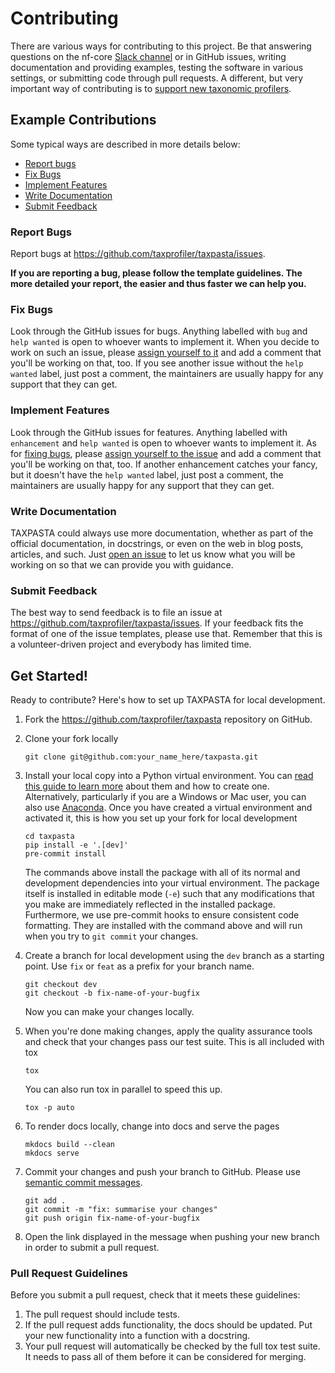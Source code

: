 # Contributing

There are various ways for contributing to this project. Be that answering
questions on the nf-core [Slack
channel](https://nfcore.slack.com/archives/C031QH57DSS) or in GitHub issues,
writing documentation and providing examples, testing the software in various
settings, or submitting code through pull requests. A different, but very important
way of contributing is to [support new taxonomic profilers](supporting_new_profiler.md).

## Example Contributions

Some typical ways are described in more details below:

-   [Report bugs](#report-bugs)
-   [Fix Bugs](#fix-bugs)
-   [Implement Features](#implement-features)
-   [Write Documentation](#write-documentation)
-   [Submit Feedback](#submit-feedback)

### Report Bugs

Report bugs at https://github.com/taxprofiler/taxpasta/issues.

**If you are reporting a bug, please follow the template guidelines. The more
detailed your report, the easier and thus faster we can help you.**

### Fix Bugs

Look through the GitHub issues for bugs. Anything labelled with `bug` and `help wanted` is open to whoever wants to implement it. When you decide to work on
such an issue, please [assign yourself to
it](https://docs.github.com/en/issues/tracking-your-work-with-issues/assigning-issues-and-pull-requests-to-other-github-users)
and add a comment that you'll be working on that, too. If you see another issue
without the `help wanted` label, just post a comment, the maintainers are
usually happy for any support that they can get.

### Implement Features

Look through the GitHub issues for features. Anything labelled with
`enhancement` and `help wanted` is open to whoever wants to implement it. As for
[fixing bugs](#fix-bugs), please [assign yourself to the
issue](https://docs.github.com/en/issues/tracking-your-work-with-issues/assigning-issues-and-pull-requests-to-other-github-users)
and add a comment that you'll be working on that, too. If another enhancement
catches your fancy, but it doesn't have the `help wanted` label, just post a
comment, the maintainers are usually happy for any support that they can get.

### Write Documentation

TAXPASTA could always use more documentation, whether as
part of the official documentation, in docstrings, or even on the web in blog
posts, articles, and such. Just [open an issue](https://github.com/taxprofiler/taxpasta/issues) to let us know what you will be working on
so that we can provide you with guidance.

### Submit Feedback

The best way to send feedback is to file an issue at https://github.com/taxprofiler/taxpasta/issues. If your feedback fits the format of one of
the issue templates, please use that. Remember that this is a volunteer-driven
project and everybody has limited time.

## Get Started!

Ready to contribute? Here's how to set up TAXPASTA for
local development.

1. Fork the https://github.com/taxprofiler/taxpasta
   repository on GitHub.
2. Clone your fork locally

    ```shell
    git clone git@github.com:your_name_here/taxpasta.git
    ```

3. Install your local copy into a Python virtual environment. You can [read this
   guide to learn
   more](https://realpython.com/python-virtual-environments-a-primer) about them
   and how to create one. Alternatively, particularly if you are a Windows or
   Mac user, you can also use [Anaconda](https://docs.anaconda.com/anaconda/).
   Once you have created a virtual environment and activated it, this is how you
   set up your fork for local development

    ```shell
    cd taxpasta
    pip install -e '.[dev]'
    pre-commit install
    ```

    The commands above install the package with all of its normal and
    development dependencies into your virtual environment. The package itself
    is installed in editable mode (`-e`) such that any modifications that you
    make are immediately reflected in the installed package. Furthermore, we use
    pre-commit hooks to ensure consistent code formatting. They are installed
    with the command above and will run when you try to `git commit` your
    changes.

4. Create a branch for local development using the `dev` branch as a starting
   point. Use `fix` or `feat` as a prefix for your branch name.

    ```shell
    git checkout dev
    git checkout -b fix-name-of-your-bugfix
    ```

    Now you can make your changes locally.

5. When you're done making changes, apply the quality assurance tools and check
   that your changes pass our test suite. This is all included with tox

    ```shell
    tox
    ```

    You can also run tox in parallel to speed this up.

    ```shell
    tox -p auto
    ```

6. To render docs locally, change into docs and serve the pages

    ```shell
    mkdocs build --clean
    mkdocs serve
    ```

7. Commit your changes and push your branch to GitHub. Please use [semantic
   commit messages](https://www.conventionalcommits.org/).

    ```shell
    git add .
    git commit -m "fix: summarise your changes"
    git push origin fix-name-of-your-bugfix
    ```

8. Open the link displayed in the message when pushing your new branch in order
   to submit a pull request.

### Pull Request Guidelines

Before you submit a pull request, check that it meets these guidelines:

1. The pull request should include tests.
2. If the pull request adds functionality, the docs should be updated. Put your
   new functionality into a function with a docstring.
3. Your pull request will automatically be checked by the full tox test suite.
   It needs to pass all of them before it can be considered for merging.
